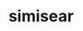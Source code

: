---
id: 514
title: simisear
types: [fire]
image: https://raw.githubusercontent.com/PokeAPI/sprites/master/sprites/pokemon/514.png
---